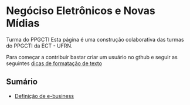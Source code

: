 # Negóciso Eletrônicos e Novas Mídias
Turma do PPGCTI
Esta página é uma construção colaborativa das turmas do PPGCTI da ECT - UFRN.

Para começar a contribuir bastar criar um usuário no gthub e seguir as seguintes [dicas de formatação de texto](https://guides.github.com/features/mastering-markdown/)

## Sumário
- [Definição de e-business](definicao/readme.md)



